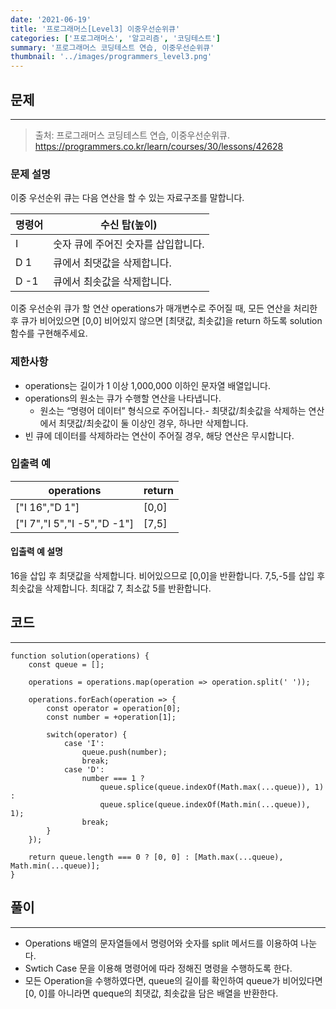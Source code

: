 ```yaml
---
date: '2021-06-19'
title: '프로그래머스[Level3] 이중우선순위큐'
categories: ['프로그래머스', '알고리즘', '코딩테스트']
summary: '프로그래머스 코딩테스트 연습, 이중우선순위큐'
thumbnail: '../images/programmers_level3.png'
---
```


## 문제

---

> 출처: 프로그래머스 코딩테스트 연습, 이중우선순위큐.
> <br>https://programmers.co.kr/learn/courses/30/lessons/42628

### 문제 설명

이중 우선순위 큐는 다음 연산을 할 수 있는 자료구조를 말합니다.

| 명령어 | 수신 탑(높이)                       |
| ------ | ----------------------------------- |
| I      | 숫자 큐에 주어진 숫자를 삽입합니다. |
| D 1    | 큐에서 최댓값을 삭제합니다.         |
| D -1   | 큐에서 최솟값을 삭제합니다.         |

이중 우선순위 큐가 할 연산 operations가 매개변수로 주어질 때, 모든 연산을 처리한 후 큐가 비어있으면 [0,0] 비어있지 않으면 [최댓값, 최솟값]을 return 하도록 solution 함수를 구현해주세요.

### 제한사항

- operations는 길이가 1 이상 1,000,000 이하인 문자열 배열입니다.
- operations의 원소는 큐가 수행할 연산을 나타냅니다.
  - 원소는 “명령어 데이터” 형식으로 주어집니다.- 최댓값/최솟값을 삭제하는 연산에서 최댓값/최솟값이 둘 이상인 경우, 하나만 삭제합니다.
- 빈 큐에 데이터를 삭제하라는 연산이 주어질 경우, 해당 연산은 무시합니다.

### 입출력 예

| operations                  | return |
| --------------------------- | ------ |
| ["I 16","D 1"]              | [0,0]  |
| ["I 7","I 5","I -5","D -1"] | [7,5]  |

#### 입출력 예 설명

16을 삽입 후 최댓값을 삭제합니다. 비어있으므로 [0,0]을 반환합니다.
7,5,-5를 삽입 후 최솟값을 삭제합니다. 최대값 7, 최소값 5를 반환합니다.

## 코드

---

```
function solution(operations) {
    const queue = [];

    operations = operations.map(operation => operation.split(' '));

    operations.forEach(operation => {
        const operator = operation[0];
        const number = +operation[1];

        switch(operator) {
            case 'I':
                queue.push(number);
                break;
            case 'D':
                number === 1 ?
                    queue.splice(queue.indexOf(Math.max(...queue)), 1) :
                    queue.splice(queue.indexOf(Math.min(...queue)), 1);
                break;
        }
    });

    return queue.length === 0 ? [0, 0] : [Math.max(...queue), Math.min(...queue)];
}
```

## 풀이

---

- Operations 배열의 문자열들에서 명령어와 숫자를 split 메서드를 이용하여 나눈다.
- Swtich Case 문을 이용해 명령어에 따라 정해진 명령을 수행하도록 한다.
- 모든 Operation을 수행하였다면, queue의 길이를 확인하여 queue가 비어있다면 [0, 0]를 아니라면 queque의 최댓값, 최솟값을 담은 배열을 반환한다.
